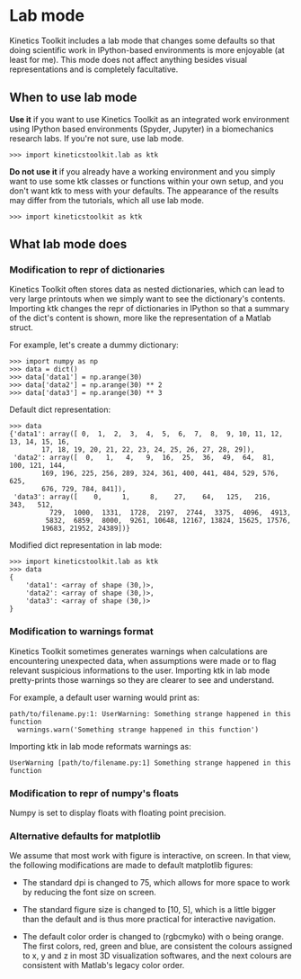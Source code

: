 Lab mode
========

Kinetics Toolkit includes a lab mode that changes some defaults so that doing scientific work in IPython-based environments is more enjoyable (at least for me). This mode does not affect anything besides visual representations and is completely facultative.


When to use lab mode
--------------------

__Use it__ if you want to use Kinetics Toolkit as an integrated work environment using IPython based environments (Spyder, Jupyter) in a biomechanics research labs. If you're not sure, use lab mode.

    >>> import kineticstoolkit.lab as ktk

__Do not use it__ if you already have a working environment and you simply want to use some ktk classes or functions within your own setup, and you don't want ktk to mess with your defaults. The appearance of the results may differ from the tutorials, which all use lab mode.

    >>> import kineticstoolkit as ktk


What lab mode does
------------------

### Modification to repr of dictionaries ###

Kinetics Toolkit often stores data as nested dictionaries, which can lead to very large printouts when we simply want to see the dictionary's contents. Importing ktk changes the repr of dictionaries in IPython so that a summary of the dict's content is shown, more like the representation of a Matlab struct.

For example, let's create a dummy dictionary:

    >>> import numpy as np
    >>> data = dict()
    >>> data['data1'] = np.arange(30)
    >>> data['data2'] = np.arange(30) ** 2
    >>> data['data3'] = np.arange(30) ** 3

Default dict representation:

    >>> data
    {'data1': array([ 0,  1,  2,  3,  4,  5,  6,  7,  8,  9, 10, 11, 12, 13, 14, 15, 16,
            17, 18, 19, 20, 21, 22, 23, 24, 25, 26, 27, 28, 29]),
     'data2': array([  0,   1,   4,   9,  16,  25,  36,  49,  64,  81, 100, 121, 144,
            169, 196, 225, 256, 289, 324, 361, 400, 441, 484, 529, 576, 625,
            676, 729, 784, 841]),
     'data3': array([    0,     1,     8,    27,    64,   125,   216,   343,   512,
              729,  1000,  1331,  1728,  2197,  2744,  3375,  4096,  4913,
             5832,  6859,  8000,  9261, 10648, 12167, 13824, 15625, 17576,
            19683, 21952, 24389])}

Modified dict representation in lab mode:

    >>> import kineticstoolkit.lab as ktk
    >>> data
    {
        'data1': <array of shape (30,)>,
        'data2': <array of shape (30,)>,
        'data3': <array of shape (30,)>
    }
    
### Modification to warnings format ###

Kinetics Toolkit sometimes generates warnings when calculations are encountering unexpected data, when assumptions were made or to flag relevant suspicious informations to the user. Importing ktk in lab mode pretty-prints those warnings so they are clearer to see and understand.

For example, a default user warning would print as:

    path/to/filename.py:1: UserWarning: Something strange happened in this function
      warnings.warn('Something strange happened in this function')

Importing ktk in lab mode reformats warnings as:

    UserWarning [path/to/filename.py:1] Something strange happened in this function


### Modification to repr of numpy's floats ###

Numpy is set to display floats with floating point precision.


### Alternative defaults for matplotlib ###

We assume that most work with figure is interactive, on screen. In that view,
the following modifications are made to default matplotlib figures:

- The standard dpi is changed to 75, which allows for more space to work by
  reducing the font size on screen.

- The standard figure size is changed to [10, 5], which is a little bigger
  than the default and is thus more practical for interactive navigation.

- The default color order is changed to (rgbcmyko) with o being orange. The
  first colors, red, green and blue, are consistent the colours assigned to
  x, y and z in most 3D visualization softwares, and the next colours are
  consistent with Matlab's legacy color order.

